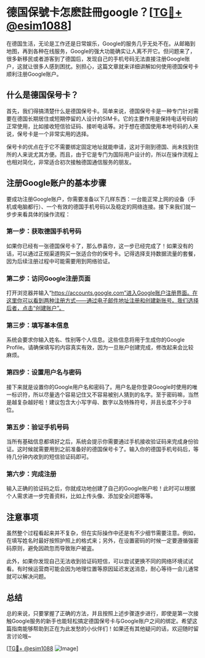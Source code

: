 # 德国保號卡怎麽註冊google？[[TG💪+ @esim1088](https://t.me/s/esim1088)]

在德国生活，无论是工作还是日常娱乐，Google的服务几乎无处不在。从邮箱到地图，再到各种在线服务，Google的强大功能确实让人离不开它。但问题来了，很多新移民或者游客到了德国后，发现自己的手机号码无法直接注册Google账户，这就让很多人感到困扰。别担心，这篇文章就来详细讲解如何使用德国保号卡顺利注册Google账户。

## 什么是德国保号卡？

首先，我们得搞清楚什么是德国保号卡。简单来说，德国保号卡是一种专门针对需要在德国长期居住或短期停留的人设计的SIM卡。它的主要作用是保持电话号码的正常使用，比如接收短信验证码、接听电话等。对于想在德国使用本地号码的人来说，保号卡是一个非常实用的选择。

保号卡的优点在于它不需要绑定固定地址就能申请，这对于刚到德国、尚未找到住所的人来说尤其方便。而且，由于它是专门为国际用户设计的，所以在操作流程上也相对简化，非常适合初次接触德国通信服务的朋友。

## 注册Google账户的基本步骤

要成功注册Google账户，你需要准备以下几样东西：一台能正常上网的设备（手机或电脑都行）、一个有效的德国手机号码以及稳定的网络连接。接下来我们就一步步来看具体的操作流程：

### 第一步：获取德国手机号码

如果你已经有一张德国保号卡了，那么恭喜你，这一步已经完成了！如果没有的话，可以通过正规渠道购买一张适合你的保号卡。记得选择支持数据流量的套餐，因为后续注册过程中可能需要用到网络验证。

### 第二步：访问Google注册页面

打开浏览器并输入“https://accounts.google.com”进入Google账户注册界面。在这里你可以看到两种注册方式——通过电子邮件地址注册和创建新账号。我们选择后者，点击“创建账户”。

### 第三步：填写基本信息

系统会要求你输入姓名、性别等个人信息。这些信息将用于生成你的Google Profile。请确保填写的内容真实有效，因为一旦账户创建完成，修改起来会比较麻烦。

### 第四步：设置用户名与密码

接下来就是设置你的Google用户名和密码了。用户名是你登录Google时使用的唯一标识符，所以尽量选个容易记住又不容易被别人猜到的名字。至于密码嘛，当然是越复杂越好啦！建议包含大小写字母、数字以及特殊符号，并且长度不少于8位。

### 第五步：验证手机号码

当所有基础信息都填好之后，系统会提示你需要通过手机接收验证码来完成身份验证。这时候就需要用到之前准备好的德国保号卡了。输入你的德国手机号码后，等待几分钟内收到的短信验证码即可。

### 第六步：完成注册

输入正确的验证码之后，你就成功地创建了自己的Google账户啦！此时可以根据个人需求进一步完善资料，比如上传头像、添加安全问题等等。

## 注意事项

虽然整个过程看起来并不复杂，但在实际操作中还是有不少细节需要注意。例如，在填写姓名时最好按照护照上的格式来；另外，在设置密码的时候一定要遵循强密码原则，避免因疏忽而导致账户被盗。

此外，如果你发现自己无法收到验证码短信，可以尝试更换不同的网络环境试试看。有时候运营商可能会因为地理位置等原因延迟发送消息，耐心等待一会儿通常就可以解决问题。

## 总结

总的来说，只要掌握了正确的方法，并且按照上述步骤逐步进行，即使是第一次接触Google服务的新手也能轻松搞定德国保号卡与Google账户之间的绑定。希望这篇指南能够帮助到正在为此发愁的小伙伴们！如果还有其他疑问的话，欢迎随时留言讨论哦~

[[TG💪+ @esim1088](https://t.me/s/esim1088) ![Image](https://i.postimg.cc/4NQfJmqS/Snipaste-2025-05-13-00-14-12.png)]